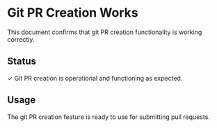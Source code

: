# Git PR Creation Works

This document confirms that git PR creation functionality is working correctly.

## Status
✓ Git PR creation is operational and functioning as expected.

## Usage
The git PR creation feature is ready to use for submitting pull requests.
